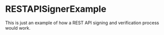 # RESTAPISignerExample
This is just an example of how a REST API signing and verification process would work.
